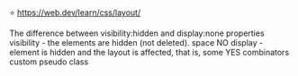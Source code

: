 ⭐️ https://web.dev/learn/css/layout/

The difference between visibility:hidden and display:none properties
visibility - the elements are hidden (not deleted). space NO
display - element is hidden and the layout is affected, that is, some YES
combinators
custom pseudo class
